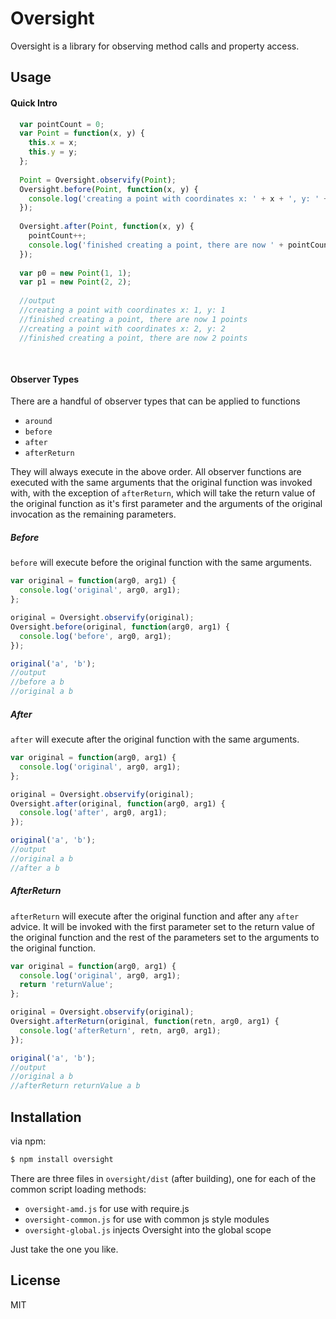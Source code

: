 Oversight
=========
Oversight is a library for observing method calls and property access.

## Usage

#### Quick Intro

```javascript
  var pointCount = 0;
  var Point = function(x, y) {
    this.x = x;
    this.y = y;
  };
  
  Point = Oversight.observify(Point);
  Oversight.before(Point, function(x, y) {
    console.log('creating a point with coordinates x: ' + x + ', y: ' + y);
  });
  
  Oversight.after(Point, function(x, y) {
    pointCount++;
    console.log('finished creating a point, there are now ' + pointCount + ' points');
  });
  
  var p0 = new Point(1, 1);
  var p1 = new Point(2, 2);
  
  //output
  //creating a point with coordinates x: 1, y: 1
  //finished creating a point, there are now 1 points
  //creating a point with coordinates x: 2, y: 2
  //finished creating a point, there are now 2 points
  
  
```

#### Observer Types
There are a handful of observer types that can be applied to functions
- `around`
- `before`
- `after`
- `afterReturn`

They will always execute in the above order. All observer functions are executed with the same arguments that the original function was invoked with, with the exception of `afterReturn`, which will take the return value of the original function as it's first parameter and the arguments of the original invocation as the remaining parameters.

##### Before
`before` will execute before the original function with the same arguments.
```javascript
var original = function(arg0, arg1) {
  console.log('original', arg0, arg1);
};

original = Oversight.observify(original);
Oversight.before(original, function(arg0, arg1) {
  console.log('before', arg0, arg1);
});

original('a', 'b');
//output
//before a b
//original a b
```

##### After
`after` will execute after the original function with the same arguments.
```javascript
var original = function(arg0, arg1) {
  console.log('original', arg0, arg1);
};

original = Oversight.observify(original);
Oversight.after(original, function(arg0, arg1) {
  console.log('after', arg0, arg1);
});

original('a', 'b');
//output
//original a b
//after a b
```

##### AfterReturn
`afterReturn` will execute after the original function and after any `after` advice. It will be invoked with the first parameter set to the return value of the original function and the rest of the parameters set to the arguments to the original function.
```javascript
var original = function(arg0, arg1) {
  console.log('original', arg0, arg1);
  return 'returnValue';
};

original = Oversight.observify(original);
Oversight.afterReturn(original, function(retn, arg0, arg1) {
  console.log('afterReturn', retn, arg0, arg1);
});

original('a', 'b');
//output
//original a b
//afterReturn returnValue a b
```

## Installation

via npm:
```bash
$ npm install oversight
```

There are three files in `oversight/dist` (after building), one for each of the common script loading methods:
- `oversight-amd.js` for use with require.js
- `oversight-common.js` for use with common js style modules
- `oversight-global.js` injects Oversight into the global scope

Just take the one you like.



## License

MIT
